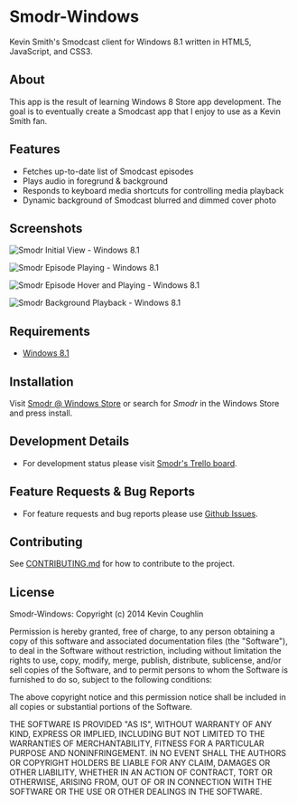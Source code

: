 Smodr-Windows
====

Kevin Smith's Smodcast client for Windows 8.1 written in HTML5, JavaScript, and CSS3.

About
-----

This app is the result of learning Windows 8 Store app development. 
The goal is to eventually create a Smodcast app that I enjoy to use as a Kevin Smith fan.

Features
----

* Fetches up-to-date list of Smodcast episodes
* Plays audio in foregrund & background
* Responds to keyboard media shortcuts for controlling media playback
* Dynamic background of Smodcast blurred and dimmed cover photo

Screenshots
----

![Smodr Initial View - Windows 8.1](http://wscont1.apps.microsoft.com/winstore/1x/74fffcdd-0411-4a62-baeb-6586613ce35c/Screenshot.301331.1000000.jpg)

![Smodr Episode Playing - Windows 8.1](http://wscont2.apps.microsoft.com/winstore/1x/74fffcdd-0411-4a62-baeb-6586613ce35c/Screenshot.301331.1000001.jpg)

![Smodr Episode Hover and Playing - Windows 8.1](http://wscont1.apps.microsoft.com/winstore/1x/74fffcdd-0411-4a62-baeb-6586613ce35c/Screenshot.301331.1000002.jpg)

![Smodr Background Playback - Windows 8.1](http://wscont2.apps.microsoft.com/winstore/1x/74fffcdd-0411-4a62-baeb-6586613ce35c/Screenshot.301331.1000003.jpg)

Requirements
----

* [Windows 8.1](http://windows.microsoft.com/en-us/windows-8/meet)

Installation
----

Visit [Smodr @ Windows Store](http://apps.microsoft.com/windows/en-us/app/smodr/ba5f0a9b-a2e3-470d-97da-d441dbb1e01c) or search for *Smodr* in the Windows Store and press install.

Development Details
----

* For development status please visit [Smodr's Trello board](https://trello.com/b/DgbVEwlE/smodr).

Feature Requests & Bug Reports
----

* For feature requests and bug reports please use [Github Issues](https://github.com/KevinTCoughlin/Smodr-Windows/issues).

Contributing
----

See [CONTRIBUTING.md](https://github.com/KevinTCoughlin/Smodr-Windows/edit/master/CONTRIBUTING.md) for how to contribute to the project.

License
----

Smodr-Windows: Copyright (c) 2014 Kevin Coughlin

Permission is hereby granted, free of charge, to any person obtaining
a copy of this software and associated documentation files (the
"Software"), to deal in the Software without restriction, including
without limitation the rights to use, copy, modify, merge, publish,
distribute, sublicense, and/or sell copies of the Software, and to
permit persons to whom the Software is furnished to do so, subject to
the following conditions:

The above copyright notice and this permission notice shall be
included in all copies or substantial portions of the Software.

THE SOFTWARE IS PROVIDED "AS IS", WITHOUT WARRANTY OF ANY KIND,
EXPRESS OR IMPLIED, INCLUDING BUT NOT LIMITED TO THE WARRANTIES OF
MERCHANTABILITY, FITNESS FOR A PARTICULAR PURPOSE AND
NONINFRINGEMENT. IN NO EVENT SHALL THE AUTHORS OR COPYRIGHT HOLDERS BE
LIABLE FOR ANY CLAIM, DAMAGES OR OTHER LIABILITY, WHETHER IN AN ACTION
OF CONTRACT, TORT OR OTHERWISE, ARISING FROM, OUT OF OR IN CONNECTION
WITH THE SOFTWARE OR THE USE OR OTHER DEALINGS IN THE SOFTWARE.
